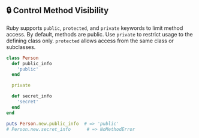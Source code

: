## 🔒 Control Method Visibility

Ruby supports `public`, `protected`, and `private` keywords to limit method access. By default, methods are public. Use `private` to restrict usage to the defining class only. `protected` allows access from the same class or subclasses.

```ruby
class Person
  def public_info
    'public'
  end

  private

  def secret_info
    'secret'
  end
end

puts Person.new.public_info  # => 'public'
# Person.new.secret_info      # => NoMethodError
```